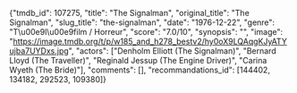 {"tmdb_id": 107275, "title": "The Signalman", "original_title": "The Signalman", "slug_title": "the-signalman", "date": "1976-12-22", "genre": "T\u00e9l\u00e9film / Horreur", "score": "7.0/10", "synopsis": "", "image": "https://image.tmdb.org/t/p/w185_and_h278_bestv2/hy0oX9LQAqgKJyATYujba7UYDxs.jpg", "actors": ["Denholm Elliott (The Signalman)", "Bernard Lloyd (The Traveller)", "Reginald Jessup (The Engine Driver)", "Carina Wyeth (The Bride)"], "comments": [], "recommandations_id": [144402, 134182, 292523, 109380]}